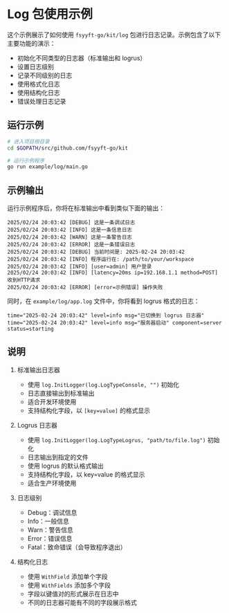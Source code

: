 # Log 包使用示例

这个示例展示了如何使用 `fsyyft-go/kit/log` 包进行日志记录。示例包含了以下主要功能的演示：

- 初始化不同类型的日志器（标准输出和 logrus）
- 设置日志级别
- 记录不同级别的日志
- 使用格式化日志
- 使用结构化日志
- 错误处理日志记录

## 运行示例

```bash
# 进入项目根目录
cd $GOPATH/src/github.com/fsyyft-go/kit

# 运行示例程序
go run example/log/main.go
```

## 示例输出

运行示例程序后，你将在标准输出中看到类似下面的输出：

```
2025/02/24 20:03:42 [DEBUG] 这是一条调试日志
2025/02/24 20:03:42 [INFO] 这是一条信息日志
2025/02/24 20:03:42 [WARN] 这是一条警告日志
2025/02/24 20:03:42 [ERROR] 这是一条错误日志
2025/02/24 20:03:42 [DEBUG] 当前时间是: 2025-02-24 20:03:42
2025/02/24 20:03:42 [INFO] 程序运行在: /path/to/your/workspace
2025/02/24 20:03:42 [INFO] [user=admin] 用户登录
2025/02/24 20:03:42 [INFO] [latency=20ms ip=192.168.1.1 method=POST] 收到HTTP请求
2025/02/24 20:03:42 [ERROR] [error=示例错误] 操作失败
```

同时，在 `example/log/app.log` 文件中，你将看到 logrus 格式的日志：

```
time="2025-02-24 20:03:42" level=info msg="已切换到 logrus 日志器"
time="2025-02-24 20:03:42" level=info msg="服务器启动" component=server status=starting
```

## 说明

1. 标准输出日志器
   - 使用 `log.InitLogger(log.LogTypeConsole, "")` 初始化
   - 日志直接输出到标准输出
   - 适合开发环境使用
   - 支持结构化字段，以 `[key=value]` 的格式显示

2. Logrus 日志器
   - 使用 `log.InitLogger(log.LogTypeLogrus, "path/to/file.log")` 初始化
   - 日志输出到指定的文件
   - 使用 logrus 的默认格式输出
   - 支持结构化字段，以 key=value 的格式显示
   - 适合生产环境使用

3. 日志级别
   - Debug：调试信息
   - Info：一般信息
   - Warn：警告信息
   - Error：错误信息
   - Fatal：致命错误（会导致程序退出）

4. 结构化日志
   - 使用 `WithField` 添加单个字段
   - 使用 `WithFields` 添加多个字段
   - 字段以键值对的形式展示在日志中
   - 不同的日志器可能有不同的字段展示格式 